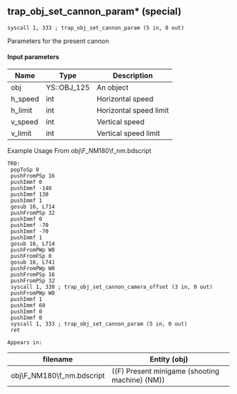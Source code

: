 ## trap_obj_set_cannon_param* (special)

`syscall 1, 333 ; trap_obj_set_cannon_param (5 in, 0 out)`

Parameters for the present cannon

#### Input parameters
| Name | Type | Description
|------|------|------------
| obj   | YS::OBJ_125   | An object
| h_speed   | int   | Horizontal speed
| h_limit   | int   | Horizontal speed limit
| v_speed   | int   | Vertical speed
| v_limit   | int   | Vertical speed limit


Example Usage From obj\F_NM180\f_nm.bdscript
```plaintext
TR0:
 popToSp 0
 pushFromPSp 16
 pushImmf 0
 pushImmf -140
 pushImmf 130
 pushImmf 1
 gosub 16, L714
 pushFromPSp 32
 pushImmf 0
 pushImmf -70
 pushImmf -70
 pushImmf 1
 gosub 16, L714
 pushFromPWp W0
 pushFromFSp 0
 gosub 16, L741
 pushFromPWp W0
 pushFromPSp 16
 pushFromPSp 32
 syscall 1, 330 ; trap_obj_set_cannon_camera_offset (3 in, 0 out)
 pushFromPWp W0
 pushImmf 1
 pushImmf 60
 pushImmf 0
 pushImmf 0
 syscall 1, 333 ; trap_obj_set_cannon_param (5 in, 0 out)
 ret
```





	Appears in:
| filename | Entity (obj)
|----------|-------------
| obj\F_NM180\f_nm.bdscript       | ((F) Present minigame (shooting machine) (NM))          



